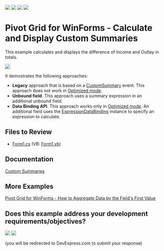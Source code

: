 <!-- default badges list -->
![](https://img.shields.io/endpoint?url=https://codecentral.devexpress.com/api/v1/VersionRange/128581913/19.2.3%2B)
[![](https://img.shields.io/badge/Open_in_DevExpress_Support_Center-FF7200?style=flat-square&logo=DevExpress&logoColor=white)](https://supportcenter.devexpress.com/ticket/details/T413352)
[![](https://img.shields.io/badge/📖_How_to_use_DevExpress_Examples-e9f6fc?style=flat-square)](https://docs.devexpress.com/GeneralInformation/403183)
[![](https://img.shields.io/badge/💬_Leave_Feedback-feecdd?style=flat-square)](#does-this-example-address-your-development-requirementsobjectives)
<!-- default badges end -->

#  Pivot Grid for WinForms - Calculate and Display Custom Summaries

This example calculates and displays the difference of Income and Outlay in totals.

![](/images/screenshot.png)

It demostrates the following approaches:

* **Legacy** approach that is based on a [CustomSummary](https://docs.devexpress.com/WindowsForms/DevExpress.XtraPivotGrid.PivotGridControl.CustomSummary) event. This approach does not work in [Optimized mode](https://docs.devexpress.com/CoreLibraries/401367).
* **Unbound field**. This approach uses a summary expression in an additional unbound field.
* **Data Binding API**. This approach works only in [Optimized mode](https://docs.devexpress.com/CoreLibraries/401367). An additional field uses the [ExpressionDataBinding](https://docs.devexpress.com/WindowsForms/DevExpress.XtraPivotGrid.ExpressionDataBinding) instance to specify an expression to calculate.

## Files to Review

* [Form1.cs](./CS/PivotGridCustomSummaryExample/Form1.cs) (VB: [Form1.vb](./VB/PivotGridCustomSummaryExample/Form1.vb))

## Documentation

[Custom Summaries](https://docs.devexpress.com/WindowsForms/9391)

## More Examples 

[Pivot Grid for WinForms - How to Aggregate Data by the Field's First Value](https://github.com/DevExpress-Examples/winforms-pivot-grid-custom-aggregates)
<!-- feedback -->
## Does this example address your development requirements/objectives?

[<img src="https://www.devexpress.com/support/examples/i/yes-button.svg"/>](https://www.devexpress.com/support/examples/survey.xml?utm_source=github&utm_campaign=winforms-pivotgrid--display-the-difference-of-income-and-outlay-in-totals&~~~was_helpful=yes) [<img src="https://www.devexpress.com/support/examples/i/no-button.svg"/>](https://www.devexpress.com/support/examples/survey.xml?utm_source=github&utm_campaign=winforms-pivotgrid--display-the-difference-of-income-and-outlay-in-totals&~~~was_helpful=no)

(you will be redirected to DevExpress.com to submit your response)
<!-- feedback end -->
